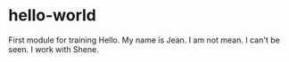 # hello-world
First module for training
Hello.  My name is Jean.  I am not mean.  I can't be seen.  I work with Shene.
